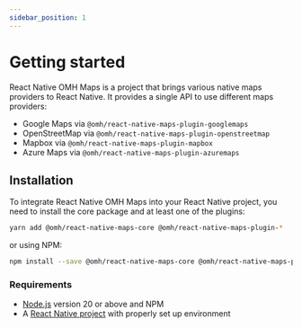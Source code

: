 ```yaml
---
sidebar_position: 1
---
```


# Getting started

React Native OMH Maps is a project that brings various native maps providers to React Native. It provides a single API to use different maps providers:

- Google Maps via `@omh/react-native-maps-plugin-googlemaps`
- OpenStreetMap via `@omh/react-native-maps-plugin-openstreetmap`
- Mapbox via `@omh/react-native-maps-plugin-mapbox`
- Azure Maps via `@omh/react-native-maps-plugin-azuremaps`

## Installation

To integrate React Native OMH Maps into your React Native project, you need to install the core package and at least one of the plugins:

```bash
yarn add @omh/react-native-maps-core @omh/react-native-maps-plugin-*
```

or using NPM:

```bash
npm install --save @omh/react-native-maps-core @omh/react-native-maps-plugin-*
```

### Requirements

- [Node.js](https://nodejs.org/en/download/) version 20 or above and NPM
- A [React Native project](https://reactnative.dev/docs/environment-setup) with properly set up environment
